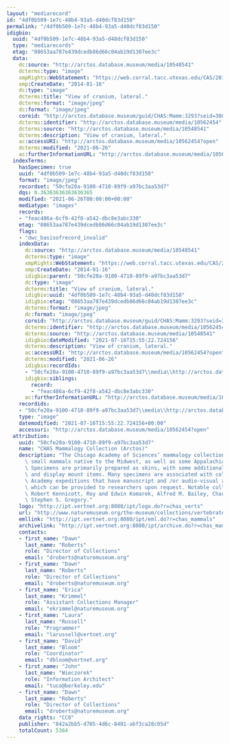 ```yaml
---
layout: "mediarecord"
id: "4df0b509-1e7c-48b4-93a5-d40dcf83d150"
permalink: "/4df0b509-1e7c-48b4-93a5-d40dcf83d150"
idigbio:
  uuid: "4df0b509-1e7c-48b4-93a5-d40dcf83d150"
  type: "mediarecords"
  etag: "08653aa787e439dcedb86d66c04ab19d1307ee3c"
  data:
    dc:source: "http://arctos.database.museum/media/10548541"
    dcterms:type: "image"
    xmpRights:WebStatement: "https://web.corral.tacc.utexas.edu/CAS/20161217-02/jpg/chas_mamm_3293.8.jpg"
    xmp:CreateDate: "2014-01-16"
    dc:type: "image"
    dcterms:title: "View of cranium, lateral."
    dcterms:format: "image/jpeg"
    dc:format: "image/jpeg"
    coreid: "http://arctos.database.museum/guid/CHAS:Mamm:3293?seid=3088375"
    dcterms:identifier: "http://arctos.database.museum/media/10562454"
    dcterms:source: "http://arctos.database.museum/media/10548541"
    dcterms:description: "View of cranium, lateral."
    ac:accessURI: "http://arctos.database.museum/media/10562454?open"
    dcterms:modified: "2021-06-26"
    ac:furtherInformationURL: "http://arctos.database.museum/media/10562454"
  indexTerms:
    hasSpecimen: true
    uuid: "4df0b509-1e7c-48b4-93a5-d40dcf83d150"
    format: "image/jpeg"
    recordset: "50cfe20a-9100-4710-89f9-a97bc3aa53d7"
    dqs: 0.36363636363636365
    modified: "2021-06-26T00:00:00+00:00"
    mediatype: "images"
    records:
    - "feac486a-6cf9-42f8-a542-dbc8e3abc330"
    etag: "08653aa787e439dcedb86d66c04ab19d1307ee3c"
    flags:
    - "dwc_basisofrecord_invalid"
    indexData:
      dc:source: "http://arctos.database.museum/media/10548541"
      dcterms:type: "image"
      xmpRights:WebStatement: "https://web.corral.tacc.utexas.edu/CAS/20161217-02/jpg/chas_mamm_3293.8.jpg"
      xmp:CreateDate: "2014-01-16"
      idigbio:parent: "50cfe20a-9100-4710-89f9-a97bc3aa53d7"
      dc:type: "image"
      dcterms:title: "View of cranium, lateral."
      idigbio:uuid: "4df0b509-1e7c-48b4-93a5-d40dcf83d150"
      idigbio:etag: "08653aa787e439dcedb86d66c04ab19d1307ee3c"
      dcterms:format: "image/jpeg"
      dc:format: "image/jpeg"
      coreid: "http://arctos.database.museum/guid/CHAS:Mamm:3293?seid=3088375"
      dcterms:identifier: "http://arctos.database.museum/media/10562454"
      dcterms:source: "http://arctos.database.museum/media/10548541"
      idigbio:dateModified: "2021-07-16T15:55:22.724156"
      dcterms:description: "View of cranium, lateral."
      ac:accessURI: "http://arctos.database.museum/media/10562454?open"
      dcterms:modified: "2021-06-26"
      idigbio:recordIds:
      - "50cfe20a-9100-4710-89f9-a97bc3aa53d7\\media\\http://arctos.database.museum/media/10562454"
      idigbio:siblings:
        record:
        - "feac486a-6cf9-42f8-a542-dbc8e3abc330"
      ac:furtherInformationURL: "http://arctos.database.museum/media/10562454"
    recordids:
    - "50cfe20a-9100-4710-89f9-a97bc3aa53d7\\media\\http://arctos.database.museum/media/10562454"
    type: "image"
    datemodified: "2021-07-16T15:55:22.724156+00:00"
    accessuri: "http://arctos.database.museum/media/10562454?open"
  attribution:
    uuid: "50cfe20a-9100-4710-89f9-a97bc3aa53d7"
    name: "CHAS Mammalogy Collection (Arctos)"
    description: "The Chicago Academy of Sciences’ mammalogy collection contains mostly\
      \ small mammals native to the Midwest, as well as some Appalachian species.\
      \ Specimens are primarily prepared as skins, with some additional osteological\
      \ and display mount items. Many specimens are associated with collectors or\
      \ Academy expeditions that have manuscript and /or audio-visual archival material,\
      \ which can be provided to researchers upon request. Notable collectors include\
      \ Robert Kennicott, Roy and Edwin Komarek, Alfred M. Bailey, Charles D. Brower,\
      \ Stephen S. Gregory."
    logo: "http://ipt.vertnet.org:8080/ipt/logo.do?r=chas_verts"
    url: "http://www.naturemuseum.org/the-museum/collections/vertebrates"
    emllink: "http://ipt.vertnet.org:8080/ipt/eml.do?r=chas_mammals"
    archivelink: "http://ipt.vertnet.org:8080/ipt/archive.do?r=chas_mammals"
    contacts:
    - first_name: "Dawn"
      last_name: "Roberts"
      role: "Director of Collections"
      email: "droberts@naturemuseum.org"
    - first_name: "Dawn"
      last_name: "Roberts"
      role: "Director of Collections"
      email: "droberts@naturemuseum.org"
    - first_name: "Erica"
      last_name: "Krimmel"
      role: "Assistant Collections Manager"
      email: "ekrimmel@naturemuseum.org"
    - first_name: "Laura"
      last_name: "Russell"
      role: "Programmer"
      email: "larussell@vertnet.org"
    - first_name: "David"
      last_name: "Bloom"
      role: "Coordinator"
      email: "dbloom@vertnet.org"
    - first_name: "John"
      last_name: "Wieczorek"
      role: "Information Architect"
      email: "tuco@berkeley.edu"
    - first_name: "Dawn"
      last_name: "Roberts"
      role: "Director of Collections"
      email: "droberts@naturemuseum.org"
    data_rights: "CC0"
    publisher: "842a2bb5-d705-4d6c-8401-abf3ca28c05d"
    totalCount: 5364
---
```

